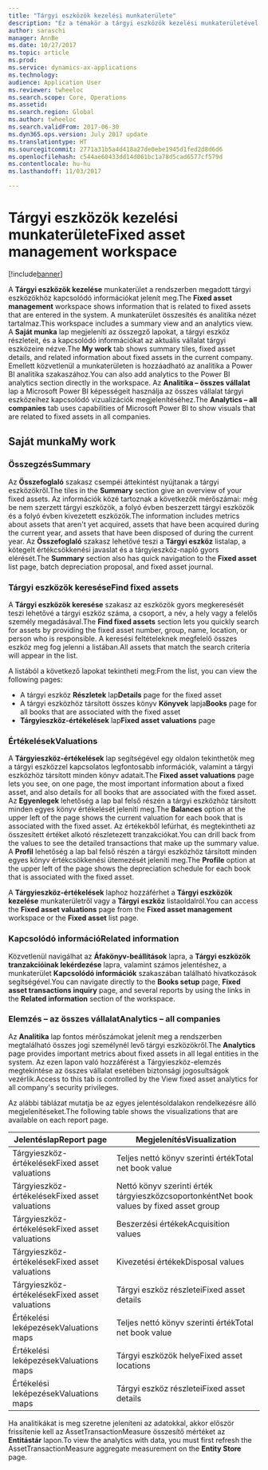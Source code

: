 ```yaml
---
title: "Tárgyi eszközök kezelési munkaterülete"
description: "Ez a témakör a tárgyi eszközök kezelési munkaterületével kapcsolatban tartalmaz tájékoztatást. A munkaterület a rendszerben megadott tárgyi eszközökhöz kapcsolódó információkat jelenít meg. Összesítés és analitika nézet tartalmaz."
author: saraschi
manager: AnnBe
ms.date: 10/27/2017
ms.topic: article
ms.prod: 
ms.service: dynamics-ax-applications
ms.technology: 
audience: Application User
ms.reviewer: twheeloc
ms.search.scope: Core, Operations
ms.assetid: 
ms.search.region: Global
ms.author: twheeloc
ms.search.validFrom: 2017-06-30
ms.dyn365.ops.version: July 2017 update
ms.translationtype: HT
ms.sourcegitcommit: 2771a31b5a4d418a27de0ebe1945d1fed2d8d6d6
ms.openlocfilehash: c544ae60433dd14d061bc1a78d5cad6577cf579d
ms.contentlocale: hu-hu
ms.lasthandoff: 11/03/2017

---
```


# <a name="fixed-asset-management-workspace"></a><span data-ttu-id="dc7bf-105">Tárgyi eszközök kezelési munkaterülete</span><span class="sxs-lookup"><span data-stu-id="dc7bf-105">Fixed asset management workspace</span></span>

[!include[banner](../includes/banner.md)]

<span data-ttu-id="dc7bf-106">A **Tárgyi eszközök kezelése** munkaterület a rendszerben megadott tárgyi eszközökhöz kapcsolódó információkat jelenít meg.</span><span class="sxs-lookup"><span data-stu-id="dc7bf-106">The **Fixed asset management** workspace shows information that is related to fixed assets that are entered in the system.</span></span> <span data-ttu-id="dc7bf-107">A munkaterület összesítés és analitika nézet tartalmaz.</span><span class="sxs-lookup"><span data-stu-id="dc7bf-107">This workspace includes a summary view and an analytics view.</span></span> <span data-ttu-id="dc7bf-108">A **Saját munka** lap megjeleníti az összegző lapokat, a tárgyi eszköz részleteit, és a kapcsolódó információkat az aktuális vállalat tárgyi eszközeire nézve.</span><span class="sxs-lookup"><span data-stu-id="dc7bf-108">The **My work** tab shows summary tiles, fixed asset details, and related information about fixed assets in the current company.</span></span> <span data-ttu-id="dc7bf-109">Emellett közvetlenül a munkaterületen is hozzáadható az analitika a Power BI analitika szakaszához.</span><span class="sxs-lookup"><span data-stu-id="dc7bf-109">You can also add analytics to the Power BI analytics section directly in the workspace.</span></span> <span data-ttu-id="dc7bf-110">Az **Analitika – összes vállalat** lap a Microsoft Power BI képességeit használja az összes vállalat tárgyi eszközeihez kapcsolódó vizualizációk megjelenítéséhez.</span><span class="sxs-lookup"><span data-stu-id="dc7bf-110">The **Analytics – all companies** tab uses capabilities of Microsoft Power BI to show visuals that are related to fixed assets in all companies.</span></span>

## <a name="my-work"></a><span data-ttu-id="dc7bf-111">Saját munka</span><span class="sxs-lookup"><span data-stu-id="dc7bf-111">My work</span></span>

### <a name="summary"></a><span data-ttu-id="dc7bf-112">Összegzés</span><span class="sxs-lookup"><span data-stu-id="dc7bf-112">Summary</span></span>

<span data-ttu-id="dc7bf-113">Az **Összefoglaló** szakasz csempéi áttekintést nyújtanak a tárgyi eszközökről.</span><span class="sxs-lookup"><span data-stu-id="dc7bf-113">The tiles in the **Summary** section give an overview of your fixed assets.</span></span> <span data-ttu-id="dc7bf-114">Az információk közé tartoznak a következők mérőszámai: még be nem szerzett tárgyi eszközök, a folyó évben beszerzett tárgyi eszközök és a folyó évben kivezetett eszközök.</span><span class="sxs-lookup"><span data-stu-id="dc7bf-114">The information includes metrics about assets that aren't yet acquired, assets that have been acquired during the current year, and assets that have been disposed of during the current year.</span></span> <span data-ttu-id="dc7bf-115">Az **Összefoglaló** szakasz lehetővé teszi a **Tárgyi eszköz** listalap, a kötegelt értékcsökkenési javaslat és a tárgyieszköz-napló gyors elérését.</span><span class="sxs-lookup"><span data-stu-id="dc7bf-115">The **Summary** section also has quick navigation to the **Fixed asset** list page, batch depreciation proposal, and fixed asset journal.</span></span>

### <a name="find-fixed-assets"></a><span data-ttu-id="dc7bf-116">Tárgyi eszközök keresése</span><span class="sxs-lookup"><span data-stu-id="dc7bf-116">Find fixed assets</span></span>

<span data-ttu-id="dc7bf-117">A **Tárgyi eszközök keresése** szakasz az eszközök gyors megkeresését teszi lehetővé a tárgyi eszköz száma, a csoport, a név, a hely vagy a felelős személy megadásával.</span><span class="sxs-lookup"><span data-stu-id="dc7bf-117">The **Find fixed assets** section lets you quickly search for assets by providing the fixed asset number, group, name, location, or person who is responsible.</span></span> <span data-ttu-id="dc7bf-118">A keresési feltételeknek megfelelő összes eszköz meg fog jelenni a listában.</span><span class="sxs-lookup"><span data-stu-id="dc7bf-118">All assets that match the search criteria will appear in the list.</span></span>

<span data-ttu-id="dc7bf-119">A listából a következő lapokat tekintheti meg:</span><span class="sxs-lookup"><span data-stu-id="dc7bf-119">From the list, you can view the following pages:</span></span>

 - <span data-ttu-id="dc7bf-120">A tárgyi eszköz **Részletek** lap</span><span class="sxs-lookup"><span data-stu-id="dc7bf-120">**Details** page for the fixed asset</span></span>
 - <span data-ttu-id="dc7bf-121">A tárgyi eszközhöz társított összes könyv **Könyvek** lapja</span><span class="sxs-lookup"><span data-stu-id="dc7bf-121">**Books** page for all books that are associated with the fixed asset</span></span>
 - <span data-ttu-id="dc7bf-122">**Tárgyieszköz-értékelések** lap</span><span class="sxs-lookup"><span data-stu-id="dc7bf-122">**Fixed asset valuations** page</span></span>

### <a name="valuations"></a><span data-ttu-id="dc7bf-123">Értékelések</span><span class="sxs-lookup"><span data-stu-id="dc7bf-123">Valuations</span></span>

<span data-ttu-id="dc7bf-124">A **Tárgyieszköz-értékelések** lap segítségével egy oldalon tekinthetők meg a tárgyi eszközzel kapcsolatos legfontosabb információk, valamint a tárgyi eszközhöz társított minden könyv adatait.</span><span class="sxs-lookup"><span data-stu-id="dc7bf-124">The **Fixed asset valuations** page lets you see, on one page, the most important information about a fixed asset, and also details for all books that are associated with the fixed asset.</span></span> <span data-ttu-id="dc7bf-125">Az **Egyenlegek** lehetőség a lap bal felső részén a tárgyi eszközhöz társított minden egyes könyv értékelését jeleníti meg.</span><span class="sxs-lookup"><span data-stu-id="dc7bf-125">The **Balances** option at the upper left of the page shows the current valuation for each book that is associated with the fixed asset.</span></span> <span data-ttu-id="dc7bf-126">Az értékekből lefúrhat, és megtekintheti az összesített értéket alkotó részletezett tranzakciókat.</span><span class="sxs-lookup"><span data-stu-id="dc7bf-126">You can drill back from the values to see the detailed transactions that make up the summary value.</span></span> <span data-ttu-id="dc7bf-127">A **Profil** lehetőség a lap bal felső részén a tárgyi eszközhöz társított minden egyes könyv értékcsökkenési ütemezését jeleníti meg.</span><span class="sxs-lookup"><span data-stu-id="dc7bf-127">The **Profile** option at the upper left of the page shows the depreciation schedule for each book that is associated with the fixed asset.</span></span>

<span data-ttu-id="dc7bf-128">A **Tárgyieszköz-értékelések** laphoz hozzáférhet a **Tárgyi eszközök kezelése** munkaterületről vagy a **Tárgyi eszköz** listaoldalról.</span><span class="sxs-lookup"><span data-stu-id="dc7bf-128">You can access the **Fixed asset valuations** page from the **Fixed asset management** workspace or the **Fixed asset** list page.</span></span>

### <a name="related-information"></a><span data-ttu-id="dc7bf-129">Kapcsolódó információ</span><span class="sxs-lookup"><span data-stu-id="dc7bf-129">Related information</span></span>

<span data-ttu-id="dc7bf-130">Közvetlenül navigálhat az **Áfakönyv-beállítások** lapra, a **Tárgyi eszközök tranzakcióinak lekérdezése** lapra, valamint számos jelentéshez, a munkaterület **Kapcsolódó információk** szakaszában található hivatkozások segítségével.</span><span class="sxs-lookup"><span data-stu-id="dc7bf-130">You can navigate directly to the **Books setup** page, **Fixed asset transactions inquiry** page, and several reports by using the links in the **Related information** section of the workspace.</span></span>

### <a name="analytics--all-companies"></a><span data-ttu-id="dc7bf-131">Elemzés – az összes vállalat</span><span class="sxs-lookup"><span data-stu-id="dc7bf-131">Analytics – all companies</span></span>

<span data-ttu-id="dc7bf-132">Az **Analitika** lap fontos mérőszámokat jelenít meg a rendszerben megtalálható összes jogi személynél levő tárgyi eszközökről.</span><span class="sxs-lookup"><span data-stu-id="dc7bf-132">The **Analytics** page provides important metrics about fixed assets in all legal entities in the system.</span></span> <span data-ttu-id="dc7bf-133">Az ezen lapon való hozzáférést a Tárgyieszköz-elemzés megtekintése az összes vállalat esetében biztonsági jogosultságok vezérlik.</span><span class="sxs-lookup"><span data-stu-id="dc7bf-133">Access to this tab is controlled by the View fixed asset analytics for all company's security privileges.</span></span>

<span data-ttu-id="dc7bf-134">Az alábbi táblázat mutatja be az egyes jelentésoldalakon rendelkezésre álló megjelenítéseket.</span><span class="sxs-lookup"><span data-stu-id="dc7bf-134">The following table shows the visualizations that are available on each report page.</span></span>

| <span data-ttu-id="dc7bf-135">Jelentéslap</span><span class="sxs-lookup"><span data-stu-id="dc7bf-135">Report page</span></span>            | <span data-ttu-id="dc7bf-136">Megjelenítés</span><span class="sxs-lookup"><span data-stu-id="dc7bf-136">Visualization</span></span>        |
|------------------------|----------------------|
| <span data-ttu-id="dc7bf-137">Tárgyieszköz-értékelések</span><span class="sxs-lookup"><span data-stu-id="dc7bf-137">Fixed asset valuations</span></span> | <span data-ttu-id="dc7bf-138">Teljes nettó könyv szerinti érték</span><span class="sxs-lookup"><span data-stu-id="dc7bf-138">Total net book value</span></span> |
| <span data-ttu-id="dc7bf-139">Tárgyieszköz-értékelések</span><span class="sxs-lookup"><span data-stu-id="dc7bf-139">Fixed asset valuations</span></span> | <span data-ttu-id="dc7bf-140">Nettó könyv szerinti érték tárgyieszközcsoportonként</span><span class="sxs-lookup"><span data-stu-id="dc7bf-140">Net book values by fixed asset group</span></span> |
| <span data-ttu-id="dc7bf-141">Tárgyieszköz-értékelések</span><span class="sxs-lookup"><span data-stu-id="dc7bf-141">Fixed asset valuations</span></span> | <span data-ttu-id="dc7bf-142">Beszerzési értékek</span><span class="sxs-lookup"><span data-stu-id="dc7bf-142">Acquisition values</span></span> |
| <span data-ttu-id="dc7bf-143">Tárgyieszköz-értékelések</span><span class="sxs-lookup"><span data-stu-id="dc7bf-143">Fixed asset valuations</span></span> | <span data-ttu-id="dc7bf-144">Kivezetési értékek</span><span class="sxs-lookup"><span data-stu-id="dc7bf-144">Disposal values</span></span> |
| <span data-ttu-id="dc7bf-145">Tárgyieszköz-értékelések</span><span class="sxs-lookup"><span data-stu-id="dc7bf-145">Fixed asset valuations</span></span> | <span data-ttu-id="dc7bf-146">Tárgyi eszköz részletei</span><span class="sxs-lookup"><span data-stu-id="dc7bf-146">Fixed asset details</span></span> |
| <span data-ttu-id="dc7bf-147">Értékelési leképezések</span><span class="sxs-lookup"><span data-stu-id="dc7bf-147">Valuations maps</span></span>        | <span data-ttu-id="dc7bf-148">Teljes nettó könyv szerinti érték</span><span class="sxs-lookup"><span data-stu-id="dc7bf-148">Total net book value</span></span> |
| <span data-ttu-id="dc7bf-149">Értékelési leképezések</span><span class="sxs-lookup"><span data-stu-id="dc7bf-149">Valuations maps</span></span>        | <span data-ttu-id="dc7bf-150">Tárgyi eszközök helye</span><span class="sxs-lookup"><span data-stu-id="dc7bf-150">Fixed asset locations</span></span> |
| <span data-ttu-id="dc7bf-151">Értékelési leképezések</span><span class="sxs-lookup"><span data-stu-id="dc7bf-151">Valuations maps</span></span>        | <span data-ttu-id="dc7bf-152">Tárgyi eszköz részletei</span><span class="sxs-lookup"><span data-stu-id="dc7bf-152">Fixed asset details</span></span> |

<span data-ttu-id="dc7bf-153">Ha analitikákat is meg szeretne jeleníteni az adatokkal, akkor először frissítenie kell az AssetTransactionMeasure összesítő mértéket az **Entitástár** lapon.</span><span class="sxs-lookup"><span data-stu-id="dc7bf-153">To view the analytics with data, you must first refresh the AssetTransactionMeasure aggregate measurement on the **Entity Store** page.</span></span>

